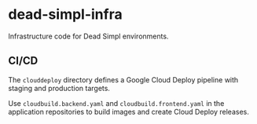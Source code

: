 # dead-simpl-infra

Infrastructure code for Dead Simpl environments.

## CI/CD

The `clouddeploy` directory defines a Google Cloud Deploy pipeline with staging and production targets.

Use `cloudbuild.backend.yaml` and `cloudbuild.frontend.yaml` in the application repositories to build images and create Cloud Deploy releases.
